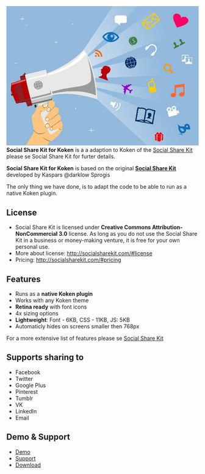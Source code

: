 ![Social Share Kit for Koken](social-share-kit.jpg)
**Social Share Kit for Koken** is a a adaption to Koken of the [Social Share Kit](https://github.com/darklow/social-share-kit) please se Social Share Kit for furter details.

**Social Share Kit for Koken** is based on the original **[Social Share Kit](https://github.com/darklow/social-share-kit)** developed by Kaspars @darklow Sprogis

The only thing we have done, is to adapt the code to be able to run as a native Koken plugin.

## License

* Social Share Kit is licensed under **Creative Commons Attribution-NonCommercial 3.0** license. As long as you do not use the Social Share Kit in a business or money-making venture, it is free for your own personal use.
* More about license: http://socialsharekit.com/#license
* Pricing: http://socialsharekit.com/#pricing

## Features

* Runs as a **native Koken plugin**
* Works with any Koken theme
* **Retina ready** with font icons
* 4x sizing options
* **Lightweight**: Font - 6KB, CSS - 11KB, JS: 5KB
* Automaticly hides on screens smaller then 768px

For a more extensive list of features please se [Social Share Kit](http://socialsharekit.com/)

## Supports sharing to

* Facebook
* Twitter
* Google Plus
* Pinterest
* Tumblr
* VK
* LinkedIn
* Email

## Demo & Support

* [Demo](https://kokensupport.com/demo/)
* [Support](https://kokensupport.com/viewtopic.php?f=17&t=500)
* [Download](https://github.com/Koken-Community-Support/Social-Share-Kit-for-Koken/releases/latest)
